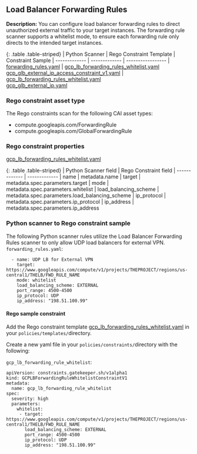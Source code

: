 ## Load Balancer Forwarding Rules

**Description:** You can configure load balancer forwarding rules to direct 
unauthorized external traffic to your target instances. The forwarding rule 
scanner supports a whitelist mode, to ensure each forwarding rule only directs 
to the intended target instances.

{: .table .table-striped}
| Python Scanner | Rego Constraint Template | Constraint Sample
| ------------- | ------------- | -----------------
| [forwarding_rules.yaml](https://github.com/forseti-security/terraform-google-forseti/blob/master/modules/rules/templates/rules/forwarding_rules.yaml) | [gcp_lb_forwarding_rules_whitelist.yaml](https://github.com/forseti-security/policy-library/blob/master/policies/templates/gcp_lb_forwarding_rules_whitelist.yaml)<br>[gcp_glb_external_ip_access_constraint_v1.yaml](https://github.com/forseti-security/policy-library/blob/master/policies/templates/gcp_glb_external_ip_access_constraint_v1.yaml) | [gcp_lb_forwarding_rules_whitelist.yaml](https://github.com/forseti-security/policy-library/blob/master/samples/gcp_lb_forwarding_rules_whitelist.yaml)<br>[gcp_glb_external_ip.yaml](https://github.com/forseti-security/policy-library/blob/master/samples/gcp_glb_external_ip.yaml)

### Rego constraint asset type

The Rego constraints scan for the following CAI asset types:

- compute.googleapis.com/ForwardingRule
- compute.googleapis.com/GlobalForwardingRule

### Rego constraint properties

[gcp_lb_forwarding_rules_whitelist.yaml](https://github.com/forseti-security/policy-library/blob/master/policies/templates/gcp_lb_forwarding_rules_whitelist.yaml)

{: .table .table-striped}
| Python Scanner field | Rego Constraint field
| ------------- | -------------
| name | metadata.name
| target | metadata.spec.parameters.target
| mode | metadata.spec.parameters.whitelist
| load_balancing_scheme | metadata.spec.parameters.load_balancing_scheme
| ip_protocol | metadata.spec.parameters.ip_protocol
| ip_address | metadata.spec.parameters.ip_address


### Python scanner to Rego constraint sample

The following Python scanner rules utilize the Load Balancer Forwarding Rules 
scanner to only allow UDP load balancers for external VPN.
`forwarding_rules.yaml`:
```
  - name: UDP LB for External VPN
    target: https://www.googleapis.com/compute/v1/projects/THEPROJECT/regions/us-central1/THELB/FWD_RULE_NAME
    mode: whitelist
    load_balancing_scheme: EXTERNAL
    port_range: 4500-4500
    ip_protocol: UDP
    ip_address: "198.51.100.99"

```

#### Rego sample constraint

Add the Rego constraint template 
[gcp_lb_forwarding_rules_whitelist.yaml](https://github.com/forseti-security/policy-library/blob/master/policies/templates/gcp_lb_forwarding_rules_whitelist.yaml) 
in your `policies/templates/`directory.

Create a new yaml file in your `policies/constraints/`directory with the following:

`gcp_lb_forwarding_rule_whitelist`:
```
apiVersion: constraints.gatekeeper.sh/v1alpha1
kind: GCPLBForwardingRuleWhitelistConstraintV1
metadata:
  name: gcp_lb_forwarding_rule_whitelist
spec:
  severity: high
  parameters:
    whitelist:
     - target: https://www.googleapis.com/compute/v1/projects/THEPROJECT/regions/us-central1/THELB/FWD_RULE_NAME
       load_balancing_scheme: EXTERNAL
       port_range: 4500-4500
       ip_protocol: UDP
       ip_address: "198.51.100.99"
```

